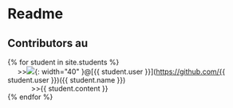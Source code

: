 # Readme 
## Contributors au

{% for student in site.students %} <br />
&nbsp;&nbsp;&nbsp;&nbsp; >><img src="{{ student.image }}">{: width="40" }@[{{ student.user }}](https://github.com/{{ student.user }})({{ student.name }}) <br />&nbsp;&nbsp;&nbsp;&nbsp;&nbsp;
&nbsp;&nbsp;&nbsp;&nbsp;&nbsp; >>{{ student.content }}<br />
{% endfor %}
